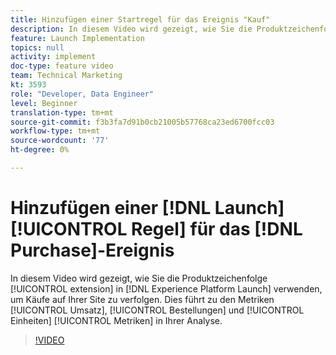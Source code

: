 ```yaml
---
title: Hinzufügen einer Startregel für das Ereignis "Kauf"
description: In diesem Video wird gezeigt, wie Sie die Produktzeichenfolgen-Erweiterung in Launch verwenden, um Käufe auf Ihrer Site zu verfolgen, was zu den Metriken Umsatz, Bestellungen und Einheiten in Ihrer Analyse führt.
feature: Launch Implementation
topics: null
activity: implement
doc-type: feature video
team: Technical Marketing
kt: 3593
role: "Developer, Data Engineer"
level: Beginner
translation-type: tm+mt
source-git-commit: f3b3fa7d91b0cb21005b57768ca23ed6700fcc03
workflow-type: tm+mt
source-wordcount: '77'
ht-degree: 0%

---
```



# Hinzufügen einer [!DNL Launch] [!UICONTROL Regel] für das [!DNL Purchase]-Ereignis

In diesem Video wird gezeigt, wie Sie die Produktzeichenfolge [!UICONTROL extension] in [!DNL Experience Platform Launch] verwenden, um Käufe auf Ihrer Site zu verfolgen. Dies führt zu den Metriken [!UICONTROL Umsatz], [!UICONTROL Bestellungen] und [!UICONTROL Einheiten] [!UICONTROL Metriken] in Ihrer Analyse.

>[!VIDEO](https://video.tv.adobe.com/v/28766/?quality=12)
